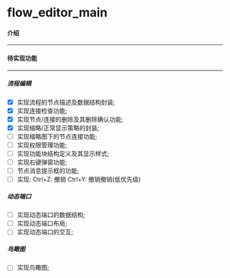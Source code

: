 # flow_editor_main

#### 介绍

-------

#### 待实现功能

-------

##### 流程编辑

- [x] 实现流程的节点描述及数据结构封装;
- [x] 实现连接检查功能;
- [x] 实现节点/连接的删除及其删除确认功能;
- [x] 实现缩略/正常显示策略的封装;
- [ ] 实现缩略图下的节点连接功能;
- [ ] 实现权限管理功能;
- [ ] 实现功能块结构定义及其显示样式;
- [ ] 实现右键弹窗功能;
- [ ] 节点消息提示框的功能;
- [ ] 实现: Ctrl+Z: 撤销  Ctrl+Y: 撤销撤销(低优先级)

##### 动态端口

- [ ] 实现动态端口的数据结构;
- [ ] 实现动态端口布局;
- [ ] 实现动态端口的交互;

##### 鸟瞰图

- [ ] 实现鸟瞰图; 

